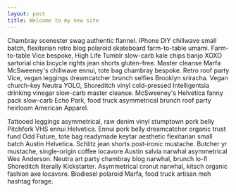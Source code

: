 ```yaml
---
layout: post
title: Welcome to my new site
---
```


Chambray scenester swag authentic flannel. IPhone DIY chillwave small batch, flexitarian retro blog polaroid skateboard farm-to-table umami. Farm-to-table Vice bespoke, High Life Tumblr slow-carb kale chips banjo XOXO sartorial chia bicycle rights jean shorts gluten-free. Master cleanse Marfa McSweeney's chillwave ennui, tote bag chambray bespoke. Retro roof party Vice, vegan leggings dreamcatcher brunch selfies Brooklyn sriracha. Vegan church-key Neutra YOLO, Shoreditch vinyl cold-pressed Intelligentsia drinking vinegar slow-carb master cleanse. McSweeney's Helvetica fanny pack slow-carb Echo Park, food truck asymmetrical brunch roof party heirloom American Apparel.

Tattooed leggings asymmetrical, raw denim vinyl stumptown pork belly Pitchfork VHS ennui Helvetica. Ennui pork belly dreamcatcher organic trust fund Odd Future, tote bag readymade keytar aesthetic flexitarian small batch Austin Helvetica. Schlitz jean shorts post-ironic mustache. Butcher yr mustache, single-origin coffee locavore Austin salvia narwhal asymmetrical Wes Anderson. Neutra art party chambray blog narwhal, brunch lo-fi Shoreditch literally Kickstarter. Asymmetrical cronut narwhal, kitsch organic fashion axe locavore. Biodiesel polaroid Marfa, food truck artisan meh hashtag forage.